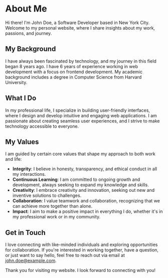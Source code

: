 # About Me

Hi there! I'm John Doe, a Software Developer based in New York City. Welcome to my personal website, where I share insights about my work, passions, and journey.

## My Background

I have always been fascinated by technology, and my journey in this field began 8 years ago. I have 6 years of experience working in web development with a focus on frontend development. My academic background includes a degree in Computer Science from Harvard University.

## What I Do

In my professional life, I specialize in building user-friendly interfaces, where I design and develop intuitive and engaging web applications. I am passionate about creating seamless user experiences, and I strive to make technology accessible to everyone.

## My Values

I am guided by certain core values that shape my approach to both work and life:

- **Integrity**: I believe in honesty, transparency, and ethical conduct in all my interactions.
- **Continuous Learning**: I am committed to ongoing growth and development, always seeking to expand my knowledge and skills.
- **Creativity**: I embrace creativity and innovation, seeking out new and inventive solutions to challenges.
- **Collaboration**: I value teamwork and collaboration, recognizing that we can achieve more together than alone.
- **Impact**: I aim to make a positive impact in everything I do, whether it's in my professional work or in my community.

## Get in Touch

I love connecting with like-minded individuals and exploring opportunities for collaboration. If you're interested in working together, have a question, or just want to say hello, feel free to reach out via email at john.doe@example.com.

Thank you for visiting my website. I look forward to connecting with you!

